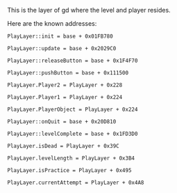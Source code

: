This is the layer of gd where the level and player resides.

Here are the known addresses:

```
PlayLayer::init = base + 0x01FB780

PlayLayer::update = base + 0x2029C0

PlayLayer::releaseButton = base + 0x1F4F70

PlayLayer::pushButton = base + 0x111500

PlayLayer.Player2 = PlayLayer + 0x228

PlayLayer.Player1 = PlayLayer + 0x224

PlayLayer.PlayerObject = PlayLayer + 0x224

PlayLayer::onQuit = base + 0x20D810

PlayLayer::levelComplete = base + 0x1FD3D0

PlayLayer.isDead = PlayLayer + 0x39C

PlayLayer.levelLength = PlayLayer + 0x3B4

PlayLayer.isPractice = PlayLayer + 0x495

PlayLayer.currentAttempt = PlayLayer + 0x4A8
```